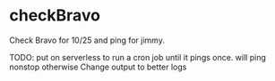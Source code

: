# checkBravo
Check Bravo for 10/25 and ping for jimmy.

TODO: put on serverless to run a cron job until it pings once.
will ping nonstop otherwise
Change output to better logs
